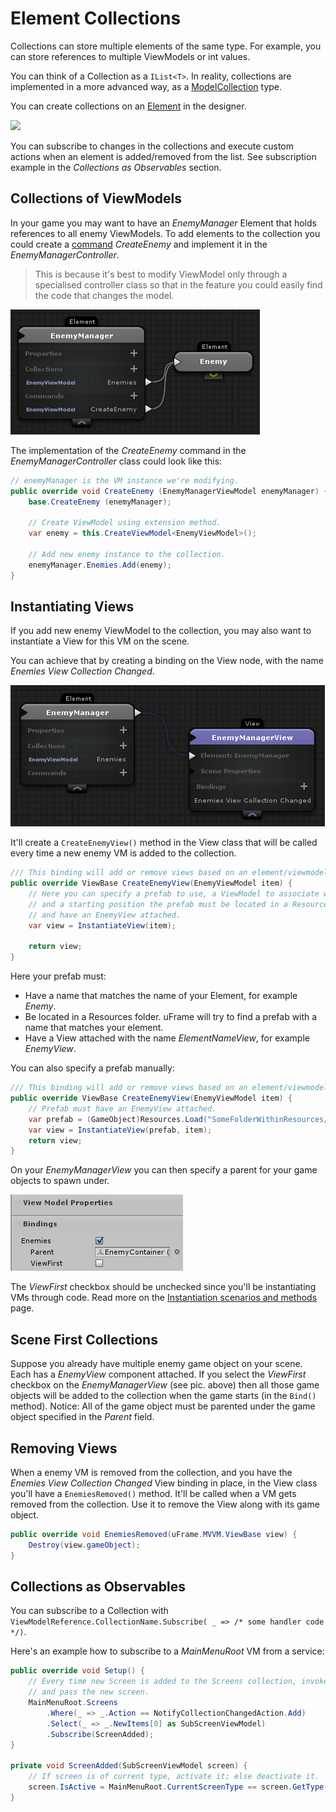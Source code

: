 # Element Collections

Collections can store multiple elements of the same type. For example, you can store references to multiple ViewModels or int values.

You can think of a Collection as a `IList<T>`. In reality, collections are implemented in a more advanced way, as a [ModelCollection](modelcollection.md) type.

You can create collections on an [Element](elements.md) in the designer.

![](https://dl.dropboxusercontent.com/u/75445779/uFrame_wiki/Screenshot_95.png)

You can subscribe to changes in the collections and execute custom actions when an element is added/removed from the list. See subscription example in the _Collections as Observables_ section.

## Collections of ViewModels

In your game you may want to have an _EnemyManager_ Element that holds references to all enemy ViewModels. To add elements to the collection you could create a [command](element-commands.md) _CreateEnemy_ and implement it in the _EnemyManagerController_.

> This is because it's best to modify ViewModel only through a specialised controller class so that in the feature you could easily find the code that changes the model.

![](images/Screenshot_116.png)

The implementation of the _CreateEnemy_ command in the _EnemyManagerController_ class could look like this:

```csharp
// enemyManager is the VM instance we're modifying.
public override void CreateEnemy (EnemyManagerViewModel enemyManager) {
    base.CreateEnemy (enemyManager);

    // Create ViewModel using extension method.
    var enemy = this.CreateViewModel<EnemyViewModel>();

    // Add new enemy instance to the collection.
    enemyManager.Enemies.Add(enemy);
}
```

## Instantiating Views

If you add new enemy ViewModel to the collection, you may also want to instantiate a View for this VM on the scene.

You can achieve that by creating a binding on the View node, with the name _Enemies View Collection Changed_.

![](images/Screenshot_115.png)

It'll create a `CreateEnemyView()` method in the View class
that will be called every time a new enemy VM is added to the collection.

```csharp
/// This binding will add or remove views based on an element/viewmodel collection.
public override ViewBase CreateEnemyView(EnemyViewModel item) {
    // Here you can specify a prefab to use, a ViewModel to associate with,
    // and a starting position the prefab must be located in a Resources folder
    // and have an EnemyView attached.
    var view = InstantiateView(item);

    return view;
}
```

Here your prefab must:

* Have a name that matches the name of your Element, for example _Enemy_.
* Be located in a Resources folder. uFrame will try to find a prefab with a name that matches your element.
* Have a View attached with the name _ElementNameView_, for example _EnemyView_.

You can also specify a prefab manually:

```csharp
/// This binding will add or remove views based on an element/viewmodel collection.
public override ViewBase CreateEnemyView(EnemyViewModel item) {
    // Prefab must have an EnemyView attached.
    var prefab = (GameObject)Resources.Load("SomeFolderWithinResources/PathToPrefab");
    var view = InstantiateView(prefab, item);
    return view;
}
```

On your _EnemyManagerView_ you can then specify a parent for your game objects to spawn under.

![](images/Screenshot_114.png)

The _ViewFirst_ checkbox should be unchecked since you'll be instantiating VMs through code. Read more on the [Instantiation scenarios and methods](instantiation-scenarios-and-methods.md) page.

## Scene First Collections

Suppose you already have multiple enemy game object on your scene. Each has a _EnemyView_ component attached. If you select the _ViewFirst_ checkbox on the _EnemyManagerView_ (see pic. above) then all those game objects will be added to the collection when the game starts (in the `Bind()` method). Notice: All of the game object must be parented under the game object specified in the _Parent_ field.

## Removing Views

When a enemy VM is removed from the collection, and you have the _Enemies View Collection Changed_ View binding in place, in the View class you'll have a `EnemiesRemoved()` method. It'll be called when a VM gets removed from the collection. Use it to remove the View along with its game object.

```csharp
public override void EnemiesRemoved(uFrame.MVVM.ViewBase view) {
    Destroy(view.gameObject);
}
```

## Collections as Observables

You can subscribe to a Collection with `ViewModelReference.CollectionName.Subscribe( _ => /* some handler code */)`.

Here's an example how to subscribe to a _MainMenuRoot_ VM from a service:

```csharp
public override void Setup() {
    // Every time new Screen is added to the Screens collection, invoke ScreenAdded()
    // and pass the new screen.
    MainMenuRoot.Screens
        .Where(_ => _.Action == NotifyCollectionChangedAction.Add)
        .Select(_ => _.NewItems[0] as SubScreenViewModel)
        .Subscribe(ScreenAdded);
}

private void ScreenAdded(SubScreenViewModel screen) {
    // If screen is of current type, activate it; else deactivate it.
    screen.IsActive = MainMenuRoot.CurrentScreenType == screen.GetType();
}
```
